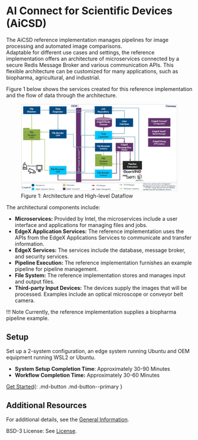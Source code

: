 # AI Connect for Scientific Devices (AiCSD)

The AiCSD reference implementation manages pipelines for image processing and automated image comparisons.  
Adaptable for different use cases and settings, the reference implementation offers an architecture of microservices connected by a secure Redis Message Broker and various communication APIs.
This flexible architecture can be customized for many applications, such as biopharma, agricultural, and industrial.

Figure 1 below shows the services created for this reference implementation and the flow of data through the architecture. 

<figure class="figure-image">
<img src="./images/aicsd-arch.jpg" alt="Figure 1: Architecture and High-level Dataflow">
<figcaption>Figure 1: Architecture and High-level Dataflow</figcaption>
</figure>

The architectural components include: 

- **Microservices:** Provided by Intel, the microservices include a user interface and applications for managing files and jobs.
- **EdgeX Application Services:** The reference implementation uses the APIs from the EdgeX Applications Services to communicate and transfer information. 
- **EdgeX Services:** The services include the database, message broker, and security services.
- **Pipeline Execution:** The reference implementation furnishes an example pipeline for pipeline management.
- **File System:** The reference implementation stores and manages input and output files.
- **Third-party Input Devices:** The devices supply the images that will be processed. Examples include an optical microscope or conveyor belt camera.

!!! Note
    Currently, the reference implementation supplies a biopharma pipeline example.

## Setup
Set up a 2-system configuration, an edge system running Ubuntu and OEM equipment running WSL2 or Ubuntu.

- **System Setup Completion Time**: Approximately 30-90 Minutes
- **Workflow Completion Time:** Approximately 30-60 Minutes

[Get Started](./getting-started/what-to-expect.md){: .md-button .md-button--primary }

## Additional Resources
For additional details, see the [General Information](./services/general-info.md).

BSD-3 License: See [License](LICENSE.md).